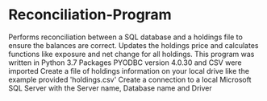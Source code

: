 # Reconciliation-Program
Performs reconciliation between a SQL database and a holdings file to ensure the balances are correct. Updates the holdings price and calculates functions like exposure and net change for all holdings.
This program was written in Python 3.7
Packages PYODBC version 4.0.30 and CSV were imported
Create a file of holdings information on your local drive like the example provided 'holdings.csv'
Create a connection to a local Microsoft SQL Server with the Server name, Database name and Driver
